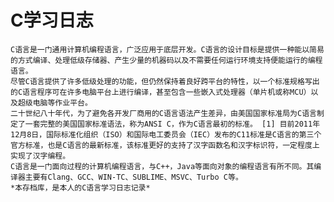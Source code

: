 # C学习日志
    C语言是一门通用计算机编程语言，广泛应用于底层开发。C语言的设计目标是提供一种能以简易的方式编译、处理低级存储器、产生少量的机器码以及不需要任何运行环境支持便能运行的编程语言。
    尽管C语言提供了许多低级处理的功能，但仍然保持着良好跨平台的特性，以一个标准规格写出的C语言程序可在许多电脑平台上进行编译，甚至包含一些嵌入式处理器（单片机或称MCU）以及超级电脑等作业平台。
    二十世纪八十年代，为了避免各开发厂商用的C语言语法产生差异，由美国国家标准局为C语言制定了一套完整的美国国家标准语法，称为ANSI C，作为C语言最初的标准。 [1] 目前2011年12月8日，国际标准化组织（ISO）和国际电工委员会（IEC）发布的C11标准是C语言的第三个官方标准，也是C语言的最新标准，该标准更好的支持了汉字函数名和汉字标识符，一定程度上实现了汉字编程。
    C语言是一门面向过程的计算机编程语言，与C++，Java等面向对象的编程语言有所不同。其编译器主要有Clang、GCC、WIN-TC、SUBLIME、MSVC、Turbo C等。
    *本存档库，是本人的C语言学习日志记录*
